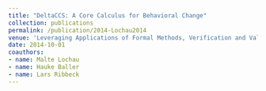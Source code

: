 ```yaml
---
title: "DeltaCCS: A Core Calculus for Behavioral Change"
collection: publications
permalink: /publication/2014-Lochau2014
venue: 'Leveraging Applications of Formal Methods, Verification and Validation. Technologies for Mastering Change - 6th International Symposium, ISoLA 2014, Imperial, Corfu, Greece, October 8-11, 2014, Proceedings, Part I'
date: 2014-10-01
coauthors:
- name: Malte Lochau
- name: Hauke Baller
- name: Lars Ribbeck
---
```

